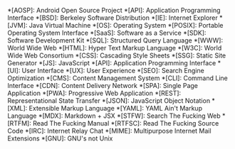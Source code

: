 *[AOSP]: Android Open Source Project
*[API]: Application Programming Interface
*[BSD]: Berkeley Software Distribution
*[IE]: Internet Explorer
*[JVM]: Java Virtual Machine
*[OS]: Operating System
*[POSIX]: Portable Operating System Interface
*[SaaS]: Software as a Service
*[SDK]: Software Development Kit
*[SQL]: Structured Query Language
*[WWW]: World Wide Web
*[HTML]: Hyper Text Markup Language
*[W3C]: World Wide Web Consortium
*[CSS]: Cascading Style Sheets
*[SSG]: Static Site Generator
*[JS]: JavaScript
*[API]: Application Programming Interface
*[UI]: User Interface
*[UX]: User Experience
*[SEO]: Search Engine Optimization
*[CMS]: Content Management System
*[CLI]: Command Line Interface
*[CDN]: Content Delivery Network
*[SPA]: Single Page Application
*[PWA]: Progressive Web Application
*[REST]: Representational State Transfer
*[JSON]: JavaScript Object Notation
*[XML]: Extensible Markup Language
*[YAML]: YAML Ain't Markup Language
*[MDX]: Markdown + JSX
*[STFW]: Search The Fucking Web
*[RTFM]: Read The Fucking Manual
*[RTFSC]: Read The Fucking Source Code
*[IRC]: Internet Relay Chat
*[MIME]: Multipurpose Internet Mail Extensions
*[GNU]: GNU's not Unix